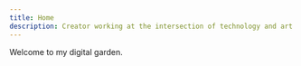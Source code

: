 ```yaml
---
title: Home
description: Creator working at the intersection of technology and art
---
```


Welcome to my digital garden.